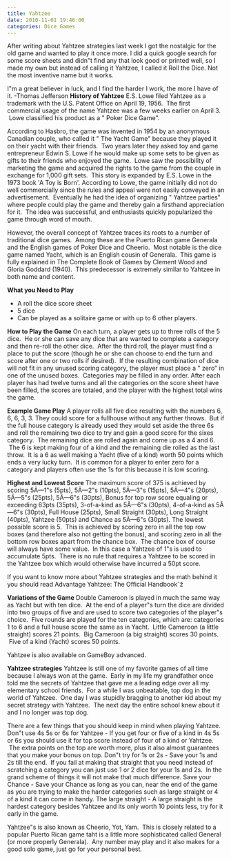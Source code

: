 ```yaml
---
title: Yahtzee
date: 2010-11-01 19:46:00
categories: Dice Games
---
```

After writing about Yahtzee strategies last week I got the nostalgic for the old game and wanted to play it once more.  I did a quick google search for some score sheets and didn&quot;t find any that look good or printed well, so I made my own but instead of calling it Yahtzee, I called it Roll the Dice. Not the most inventive name but it works.

I&quot;m a great believer in luck, and I find the harder I work, the more I have of it.
-Thomas Jefferson
<strong>
History of Yahtzee</strong>
E.S. Lowe filed Yahtzee as a trademark with the U.S. Patent Office on April 19, 1956.  The first commercial usage of the name Yahtzee was a few weeks earlier on April 3.  Lowe classified his product as a "
Poker Dice Game".

According to Hasbro, the game was invented in 1954 by an anonymous Canadian couple, who called it "
The Yacht Game" because they played it on their yacht with their friends.  Two years later they asked toy and game entrepreneur Edwin S. Lowe if he would make up some sets to be given as gifts to their friends who enjoyed the game.  Lowe saw the possibility of marketing the game and acquired the rights to the game from the couple in exchange for 1,000 gift sets.  This story is expanded by E.S. Lowe in the 1973 book 'A Toy is Born'. According to Lowe, the game initially did not do well commercially since the rules and appeal were not easily conveyed in an advertisement.  Eventually he had the idea of organizing "
Yahtzee parties" where people could play the game and thereby gain a firsthand appreciation for it.  The idea was successful, and enthusiasts quickly popularized the game through word of mouth.

However, the overall concept of Yahtzee traces its roots to a number of traditional dice games.  Among these are the Puerto Rican game Generala and the English games of Poker Dice and Cheerio.  Most notable is the dice game named Yacht, which is an English cousin of Generala.  This game is fully explained in The Complete Book of Games by Clement Wood and Gloria Goddard (1940).  This predecessor is extremely similar to Yahtzee in both name and content.

<strong>What you Need to Play</strong>
<ul>
	<li>A roll the dice score sheet</li>
	<li>5 dice</li>
	<li>Can be played as a solitaire game or with up to 6 other players.</li>
</ul>
<strong>How to Play the Game</strong>
On each turn, a player gets up to three rolls of the 5 dice.  He or she can save any dice that are wanted to complete a category and then re-roll the other dice.  After the third roll, the player must find a place to put the score (though he or she can choose to end the turn and score after one or two rolls if desired).  If the resulting combination of dice will not fit in any unused scoring category, the player must place a "
zero" in one of the unused boxes.  Categories may be filled in any order.
After each player has had twelve turns and all the categories on the score sheet have been filled, the scores are totaled, and the player with the highest total wins the game.

<strong>Example Game Play</strong>
A player rolls all five dice resulting with the numbers 6, 6, 6, 3, 3. They could score for a fullhouse without any further throws.  But if the full house category is already used they would set aside the three 6s and roll the remaining two dice to try and gain a good score for the sixes category.  The remaining dice are rolled again and come up as a 4 and 6.  The 6 is kept making four of a kind and the remaining die rolled as the last throw.  It is a 6 as well making a Yacht (five of a kind) worth 50 points which ends a very lucky turn.  It is common for a player to enter zero for a category and players often use the 1s for this because it is low scoring.

<strong>Highest and Lowest Score</strong>
The maximum score of 375 is achieved by scoring 5Ã—1&quot;s (5pts), 5Ã—2&quot;s (10pts), 5Ã—3&quot;s (15pts), 5Ã—4&quot;s (20pts), 5Ã—5&quot;s (25pts), 5Ã—6&quot;s (30pts), Bonus for top row score equaling or exceeding 63pts (35pts), 3-of-a-kind as 5Ã—6&quot;s (30pts), 4-of-a-kind as 5Ã—6&quot;s (30pts), Full House (25pts), Small Straight (30pts), Long Straight (40pts), Yahtzee (50pts) and Chance as 5Ã—6&quot;s (30pts).
The lowest possible score is 5.  This is achieved by scoring zero in all the top row boxes (and therefore also not getting the bonus), and scoring zero in all the bottom row boxes apart from the chance box.  The chance box of course will always have some value.  In this case a Yahtzee of 1&quot;s is used to accumulate 5pts.  There is no rule that requires a Yahtzee to be scored in the Yahtzee box which would otherwise have incurred a 50pt score.

If you want to know more about Yahtzee strategies and the math behind it you should read Advantage Yahtzee: The Official Handbookˆž

<strong>Variations of the Game</strong>
Double Cameroon is played in much the same way as Yacht but with ten dice.  At the end of a player&quot;s turn the dice are divided into two groups of five and are used to score two categories of the player&quot;s choice.  Five rounds are played for the ten categories, which are: categories 1 to 6 and a full house score the same as in Yacht.  Little Cameroon (a little straight) scores 21 points.  Big Cameroon (a big straight) scores 30 points.  Five of a kind (Yacht) scores 50 points.

Yahtzee is also available on GameBoy advanced.

<strong>Yahtzee strategies</strong>
Yahtzee is still one of my favorite games of all time because I always won at the game.  Early in my life my grandfather once told me the secrets of Yahtzee that gave me a leading edge over all my elementary school friends.  For a while I was unbeatable, top dog in the world of Yahtzee.  One day I was stupidly bragging to another kid about my secret strategy with Yahtzee.  The next day the entire school knew about it and I no longer was top dog.

There are a few things that you should keep in mind when playing Yahtzee.
Don&quot;t use 4s 5s or 6s for Yahtzee - If you get four or five of a kind in 4s 5s or 6s you should use it for top score instead of four of a kind or Yahtzee.  The extra points on the top are worth more, plus it also almost guarantees that you make your bonus on top.
Don&quot;t try for 1s or 2s - Save your 1s and 2s till the end.  If you fail at making that straight that you need instead of scratching a category you can just use 1 or 2 dice for your 1s and 2s.  In the grand scheme of things it will not make that much difference.
Save your Chance - Save your Chance as long as you can, near the end of the game as you are trying to make the harder categories such as large straight or 4 of a kind it can come in handy.
The large straight - A large straight is the hardest category besides Yahtzee and its only worth 10 points less, try for it early in the game.

Yahtzee&quot;s is also known as Cheerio, Yot, Yam.  This is closely related to a popular Puerto Rican game taht is a little more sophisticated called General (or more properly Generala).  Any number may play and it also makes for a good solo game, just go for your personal best.

